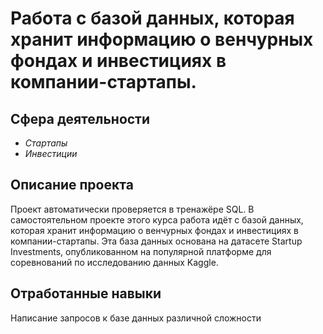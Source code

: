 # Работа с базой данных, которая хранит информацию о венчурных фондах и инвестициях в компании-стартапы.
## Сфера деятельности
- *Стартапы*
- *Инвестиции*

## Описание проекта
Проект автоматически проверяется в тренажёре SQL. В самостоятельном проекте этого курса работа идёт с базой данных, которая хранит информацию о венчурных фондах и инвестициях в компании-стартапы. Эта база данных основана на датасете Startup Investments, опубликованном на популярной платформе для соревнований по исследованию данных Kaggle.

## Отработанные навыки
Написание запросов к базе данных различной сложности

